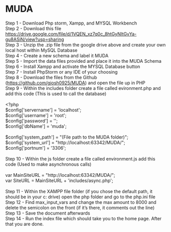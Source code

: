 # MUDA
Step 1 - Download Php storm, Xampp, and MYSQL Workbench <br>
Step 2 - Download this file https://drive.google.com/file/d/1VQEN_xz7q0c_8htGyNItGvYa-gu8ASiN/view?usp=sharing <br>
Step 3 - Unzip the .zip file from the google drive above and create your own local host within MySQL Database <br>
Step 4 - Create a new schema and label it MUDA<br>
Step 5 - Import the data files provided and place it into the MUDA Schema<br>
Step 6 - Install Xampp and activate the MYSQL Database button<br>
Step 7 - Install PhpStorm or any IDE of your choosing<br>
Step 8 - Download the files from the Github (https://github.com/gjosh0925/MUDA) and open the file up in PHP<br>
Step 9 - Within the includes folder create a file called evironment.php and add this code (This is used to call the database)<br>
        <br><?php<br>
        $config['servername'] = 'localhost';<br>
        $config['username'] = 'root';<br>
        $config['password'] = '';<br>
        $config['dbName'] = 'muda';<br><br>
        $config['system_path'] = "(File path to the MUDA folder)";<br>
        $config['system_url'] = "http://localhost:63342/MUDA/";<br>
        $config['portnum'] = '3306';<br>
        <br>
Step 10 - Within the js folder create a file called environment.js add this code (Used to make asynchronous calls)<br>
<br>var MainSiteURL = "http://localhost:63342/MUDA/";<br>
        var SiteURL = MainSiteURL + 'includes/async.php';<br>
<br>
Step 11 - Within the XAMPP file folder (if you chose the default path, it should be in your c: drive) open the php folder and go to the php.ini file<br>
Step 12 - Find max_input_vars and change the max amount to 8000 and delete the semicolon on the front (if it’s there, it comments out the line)<br>
Step 13 - Save the document afterwards<br>
Step 14 - Run the index file which should take you to the home page. After that you are done.<br>

